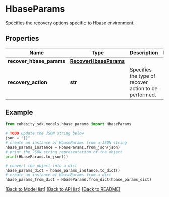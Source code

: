 # HbaseParams

Specifies the recovery options specific to Hbase environment.

## Properties

Name | Type | Description | Notes
------------ | ------------- | ------------- | -------------
**recover_hbase_params** | [**RecoverHbaseParams**](RecoverHbaseParams.md) |  | 
**recovery_action** | **str** | Specifies the type of recover action to be performed. | 

## Example

```python
from cohesity_sdk.models.hbase_params import HbaseParams

# TODO update the JSON string below
json = "{}"
# create an instance of HbaseParams from a JSON string
hbase_params_instance = HbaseParams.from_json(json)
# print the JSON string representation of the object
print(HbaseParams.to_json())

# convert the object into a dict
hbase_params_dict = hbase_params_instance.to_dict()
# create an instance of HbaseParams from a dict
hbase_params_from_dict = HbaseParams.from_dict(hbase_params_dict)
```
[[Back to Model list]](../README.md#documentation-for-models) [[Back to API list]](../README.md#documentation-for-api-endpoints) [[Back to README]](../README.md)



